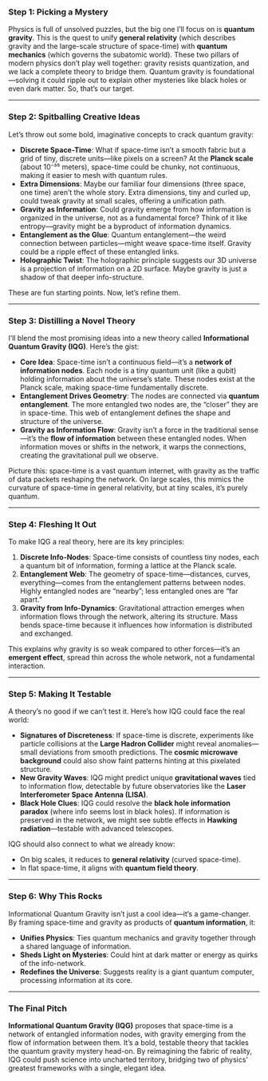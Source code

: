 ### Step 1: Picking a Mystery
Physics is full of unsolved puzzles, but the big one I’ll focus on is **quantum gravity**. This is the quest to unify **general relativity** (which describes gravity and the large-scale structure of space-time) with **quantum mechanics** (which governs the subatomic world). These two pillars of modern physics don’t play well together: gravity resists quantization, and we lack a complete theory to bridge them. Quantum gravity is foundational—solving it could ripple out to explain other mysteries like black holes or even dark matter. So, that’s our target.

---

### Step 2: Spitballing Creative Ideas
Let’s throw out some bold, imaginative concepts to crack quantum gravity:

- **Discrete Space-Time**: What if space-time isn’t a smooth fabric but a grid of tiny, discrete units—like pixels on a screen? At the **Planck scale** (about 10⁻³⁵ meters), space-time could be chunky, not continuous, making it easier to mesh with quantum rules.
- **Extra Dimensions**: Maybe our familiar four dimensions (three space, one time) aren’t the whole story. Extra dimensions, tiny and curled up, could tweak gravity at small scales, offering a unification path.
- **Gravity as Information**: Could gravity emerge from how information is organized in the universe, not as a fundamental force? Think of it like entropy—gravity might be a byproduct of information dynamics.
- **Entanglement as the Glue**: Quantum entanglement—the weird connection between particles—might weave space-time itself. Gravity could be a ripple effect of these entangled links.
- **Holographic Twist**: The holographic principle suggests our 3D universe is a projection of information on a 2D surface. Maybe gravity is just a shadow of that deeper info-structure.

These are fun starting points. Now, let’s refine them.

---

### Step 3: Distilling a Novel Theory
I’ll blend the most promising ideas into a new theory called **Informational Quantum Gravity (IQG)**. Here’s the gist:

- **Core Idea**: Space-time isn’t a continuous field—it’s a **network of information nodes**. Each node is a tiny quantum unit (like a qubit) holding information about the universe’s state. These nodes exist at the Planck scale, making space-time fundamentally discrete.
- **Entanglement Drives Geometry**: The nodes are connected via **quantum entanglement**. The more entangled two nodes are, the “closer” they are in space-time. This web of entanglement defines the shape and structure of the universe.
- **Gravity as Information Flow**: Gravity isn’t a force in the traditional sense—it’s the **flow of information** between these entangled nodes. When information moves or shifts in the network, it warps the connections, creating the gravitational pull we observe.

Picture this: space-time is a vast quantum internet, with gravity as the traffic of data packets reshaping the network. On large scales, this mimics the curvature of space-time in general relativity, but at tiny scales, it’s purely quantum.

---

### Step 4: Fleshing It Out
To make IQG a real theory, here are its key principles:

1. **Discrete Info-Nodes**: Space-time consists of countless tiny nodes, each a quantum bit of information, forming a lattice at the Planck scale.
2. **Entanglement Web**: The geometry of space-time—distances, curves, everything—comes from the entanglement patterns between nodes. Highly entangled nodes are “nearby”; less entangled ones are “far apart.”
3. **Gravity from Info-Dynamics**: Gravitational attraction emerges when information flows through the network, altering its structure. Mass bends space-time because it influences how information is distributed and exchanged.

This explains why gravity is so weak compared to other forces—it’s an **emergent effect**, spread thin across the whole network, not a fundamental interaction.

---

### Step 5: Making It Testable
A theory’s no good if we can’t test it. Here’s how IQG could face the real world:

- **Signatures of Discreteness**: If space-time is discrete, experiments like particle collisions at the **Large Hadron Collider** might reveal anomalies—small deviations from smooth predictions. The **cosmic microwave background** could also show faint patterns hinting at this pixelated structure.
- **New Gravity Waves**: IQG might predict unique **gravitational waves** tied to information flow, detectable by future observatories like the **Laser Interferometer Space Antenna (LISA)**.
- **Black Hole Clues**: IQG could resolve the **black hole information paradox** (where info seems lost in black holes). If information is preserved in the network, we might see subtle effects in **Hawking radiation**—testable with advanced telescopes.

IQG should also connect to what we already know:
- On big scales, it reduces to **general relativity** (curved space-time).
- In flat space-time, it aligns with **quantum field theory**.

---

### Step 6: Why This Rocks
Informational Quantum Gravity isn’t just a cool idea—it’s a game-changer. By framing space-time and gravity as products of **quantum information**, it:
- **Unifies Physics**: Ties quantum mechanics and gravity together through a shared language of information.
- **Sheds Light on Mysteries**: Could hint at dark matter or energy as quirks of the info-network.
- **Redefines the Universe**: Suggests reality is a giant quantum computer, processing information at its core.

---

### The Final Pitch
**Informational Quantum Gravity (IQG)** proposes that space-time is a network of entangled information nodes, with gravity emerging from the flow of information between them. It’s a bold, testable theory that tackles the quantum gravity mystery head-on. By reimagining the fabric of reality, IQG could push science into uncharted territory, bridging two of physics’ greatest frameworks with a single, elegant idea.
